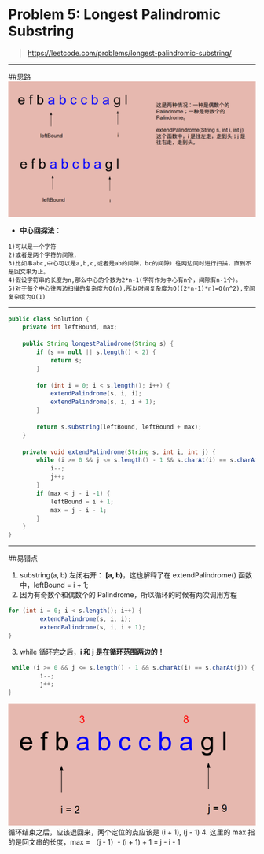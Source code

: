 # Problem 5: Longest Palindromic Substring


> https://leetcode.com/problems/longest-palindromic-substring/

-------
##思路
![](LongestPalindrome.png)
* **中心回探法：** 
```
1)可以是一个字符
2)或者是两个字符的间隙，
3)比如串abc,中心可以是a,b,c,或者是ab的间隙，bc的间隙）往两边同时进行扫描，直到不是回文串为止。
4)假设字符串的长度为n,那么中心的个数为2*n-1(字符作为中心有n个，间隙有n-1个）。
5)对于每个中心往两边扫描的复杂度为O(n),所以时间复杂度为O((2*n-1)*n)=O(n^2),空间复杂度为O(1)
```
----
```java
public class Solution {
    private int leftBound, max;
    
    public String longestPalindrome(String s) {
        if (s == null || s.length() < 2) {
            return s;
        }
        
        for (int i = 0; i < s.length(); i++) {
            extendPalindrome(s, i, i);
            extendPalindrome(s, i, i + 1);
        }
        
        return s.substring(leftBound, leftBound + max);
    }
    
    private void extendPalindrome(String s, int i, int j) {
        while (i >= 0 && j <= s.length() - 1 && s.charAt(i) == s.charAt(j)) {
            i--;
            j++;
        }
        if (max < j - i -1) {
            leftBound = i + 1;
            max = j - i - 1;
        }
    }
}
```
----
##易错点

1. substring(a, b) 左闭右开： **[a, b)**，这也解释了在 extendPalindrome() 函数中，leftBound = i + 1;
2. 因为有奇数个和偶数个的 Palindrome，所以循环的时候有两次调用方程
```java
for (int i = 0; i < s.length(); i++) {
         extendPalindrome(s, i, i);
         extendPalindrome(s, i, i + 1);
}
```
3. while 循环完之后，**i 和 j 是在循环范围两边的！**
```java
 while (i >= 0 && j <= s.length() - 1 && s.charAt(i) == s.charAt(j)) {
         i--;
         j++;
}
```
![](LongestPalindrome1.png)
循环结束之后，应该退回来，两个定位的点应该是 (i + 1), (j - 1)
4. 这里的 max 指的是回文串的长度，max = （j - 1）- (i + 1) + 1 = j - i - 1



















